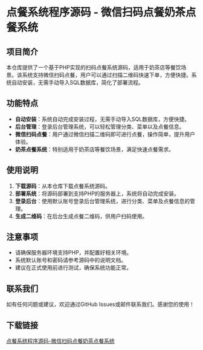 # 点餐系统程序源码 - 微信扫码点餐奶茶点餐系统

## 项目简介

本仓库提供了一个基于PHP实现的扫码点餐系统源码，适用于奶茶店等餐饮场景。该系统支持微信扫码点餐，用户可以通过扫描二维码快速下单，方便快捷。系统自动安装，无需手动导入SQL数据库，简化了部署流程。

## 功能特点

- **自动安装**：系统自动完成安装过程，无需手动导入SQL数据库，方便快捷。
- **后台管理**：登录后台管理系统，可以轻松管理分类、菜单以及点餐信息。
- **微信扫码点餐**：用户通过微信扫描二维码即可进行点餐，操作简单，提升用户体验。
- **奶茶点餐系统**：特别适用于奶茶店等餐饮场景，满足快速点餐需求。

## 使用说明

1. **下载源码**：从本仓库下载点餐系统源码。
2. **部署系统**：将源码部署到支持PHP的服务器上，系统将自动完成安装。
3. **登录后台**：使用默认账号登录后台管理系统，进行分类、菜单及点餐信息的管理。
4. **生成二维码**：在后台生成点餐二维码，供用户扫码使用。

## 注意事项

- 请确保服务器环境支持PHP，并配置好相关环境。
- 系统默认账号和密码请参考源码中的说明文档。
- 建议在正式使用前进行测试，确保系统功能正常。

## 联系我们

如有任何问题或建议，欢迎通过GitHub Issues或邮件联系我们。感谢您的使用！

## 下载链接

[点餐系统程序源码-微信扫码点餐奶茶点餐系统](https://pan.quark.cn/s/345fe84168df)